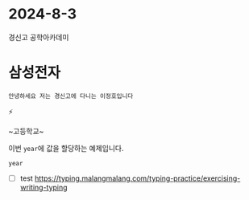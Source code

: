 # 2024-8-3
경신고 공학아카데미
# 삼성전자
```
안녕하세요 저는 경신고에 다니는 이정호입니다
```
⚡

~고등학교~

이번 `year`에 값을 할당하는 예제입니다.
```
year
```
- [ ] test
https://typing.malangmalang.com/typing-practice/exercising-writing-typing
